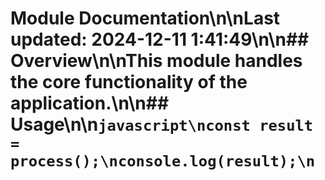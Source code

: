 # Module Documentation\n\nLast updated: 2024-12-11 1:41:49\n\n## Overview\n\nThis module handles the core functionality of the application.\n\n## Usage\n\n```javascript\nconst result = process();\nconsole.log(result);\n```
